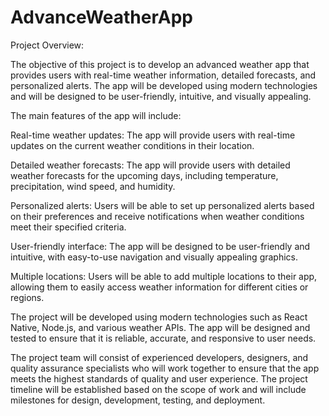 # AdvanceWeatherApp

Project Overview:

The objective of this project is to develop an advanced weather app that provides users with real-time weather information, detailed forecasts, and personalized alerts. The app will be developed using modern technologies and will be designed to be user-friendly, intuitive, and visually appealing.

The main features of the app will include:

Real-time weather updates: The app will provide users with real-time updates on the current weather conditions in their location.

Detailed weather forecasts: The app will provide users with detailed weather forecasts for the upcoming days, including temperature, precipitation, wind speed, and humidity.

Personalized alerts: Users will be able to set up personalized alerts based on their preferences and receive notifications when weather conditions meet their specified criteria.

User-friendly interface: The app will be designed to be user-friendly and intuitive, with easy-to-use navigation and visually appealing graphics.

Multiple locations: Users will be able to add multiple locations to their app, allowing them to easily access weather information for different cities or regions.

The project will be developed using modern technologies such as React Native, Node.js, and various weather APIs. The app will be designed and tested to ensure that it is reliable, accurate, and responsive to user needs.

The project team will consist of experienced developers, designers, and quality assurance specialists who will work together to ensure that the app meets the highest standards of quality and user experience. The project timeline will be established based on the scope of work and will include milestones for design, development, testing, and deployment.
